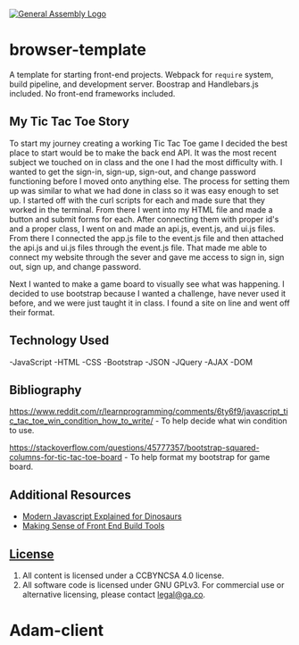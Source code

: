 [![General Assembly Logo](https://camo.githubusercontent.com/1a91b05b8f4d44b5bbfb83abac2b0996d8e26c92/687474703a2f2f692e696d6775722e636f6d2f6b6538555354712e706e67)](https://generalassemb.ly/education/web-development-immersive)

# browser-template

A template for starting front-end projects. Webpack for `require` system, build
pipeline, and development server. Boostrap and Handlebars.js included. No
front-end frameworks included.

## My Tic Tac Toe Story
To start my journey creating a working Tic Tac Toe game I decided the best place to start would be to make the back end API. It was the most recent subject we touched on in class and the one I had the most difficulty with. I wanted to get the sign-in, sign-up, sign-out, and change password functioning before I moved onto anything else. The process for setting them up was similar to what we had done in class so it was easy enough to set up. I started off with the curl scripts for each and made sure that they worked in the terminal. From there I went into my HTML file and made a button and submit forms for each. After connecting them with proper id's and a proper class, I went on and made an api.js, event.js, and ui.js files. From there I connected the app.js file to the event.js file and then attached the api.js and ui.js files through the event.js file. That made me able to connect my website through the sever and gave me access to sign in, sign out, sign up, and change password.

Next I wanted to make a game board to visually see what was happening. I decided to use bootstrap because I wanted a challenge, have never used it before, and we were just taught it in class. I found a site on line and went off their format.

## Technology Used
-JavaScript
-HTML
-CSS
-Bootstrap
-JSON
-JQuery
-AJAX
-DOM

## Bibliography
https://www.reddit.com/r/learnprogramming/comments/6ty6f9/javascript_tic_tac_toe_win_condition_how_to_write/ - To help decide what win condition to use.

https://stackoverflow.com/questions/45777357/bootstrap-squared-columns-for-tic-tac-toe-board - To help format my bootstrap for game board.

## Additional Resources

- [Modern Javascript Explained for Dinosaurs](https://medium.com/@peterxjang/modern-javascript-explained-for-dinosaurs-f695e9747b70)
- [Making Sense of Front End Build Tools](https://medium.freecodecamp.org/making-sense-of-front-end-build-tools-3a1b3a87043b)

## [License](LICENSE)

1. All content is licensed under a CC­BY­NC­SA 4.0 license.
1. All software code is licensed under GNU GPLv3. For commercial use or
    alternative licensing, please contact legal@ga.co.
# Adam-client
